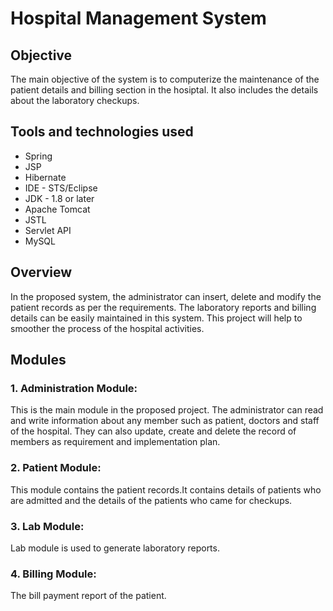 # Hospital Management System

## Objective
The main objective of the system is to computerize the maintenance of the patient details and billing section in the hosiptal. It also includes the details about the laboratory checkups.

## Tools and technologies used
- Spring
- JSP
- Hibernate
- IDE - STS/Eclipse
- JDK - 1.8 or later
- Apache Tomcat
- JSTL
- Servlet API
- MySQL

## Overview
In the proposed system, the administrator can insert, delete and modify the patient records as per the requirements. The laboratory reports and billing details can be easily maintained in this system. This project will help to smoother the process of the hospital activities.

## Modules
### 1. Administration Module:
This is the main module in the proposed project. The administrator can read and write information about any member such as patient, doctors and staff of the hospital. They can also update, create and delete the record of members as requirement and implementation plan.
### 2. Patient Module: 
This module contains the patient records.It contains details of patients who are admitted and the details of the patients who came for checkups.
### 3. Lab Module:
Lab module is used to generate laboratory reports.
### 4. Billing Module:
The bill payment report of the patient.
